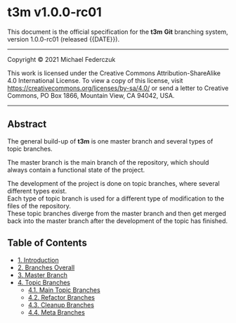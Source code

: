 <!-- TODO: release date -->

# t3m v1.0.0-rc01 #

This document is the official specification for the **t3m** **Git** branching system,
version 1.0.0-rc01 (released {{DATE}}).

---

Copyright &copy; 2021 Michael Federczuk

This work is licensed under the Creative Commons Attribution-ShareAlike 4.0 International License.
To view a copy of this license, visit <https://creativecommons.org/licenses/by-sa/4.0/> or send a letter to
Creative Commons, PO Box 1866, Mountain View, CA 94042, USA.

---

## Abstract ##

The general build-up of **t3m** is one master branch and several types of topic branches.

The master branch is the main branch of the repository, which should always contain a functional state of the project.

The development of the project is done on topic branches, where several different types exist.  
Each type of topic branch is used for a different type of modification to the files of the repository.  
These topic branches diverge from the master branch and then get merged back into the master branch after the
development of the topic has finished.

## Table of Contents ##

* [1. Introduction](introduction.md)
* [2. Branches Overall](branches-overall.md)
* [3. Master Branch](master-branch.md)
* [4. Topic Branches](topic-branches.md)
  * [4.1. Main Topic Branches](topic-branches/main-topics.md)
  * [4.2. Refactor Branches](topic-branches/refactor.md)
  * [4.3. Cleanup Branches](topic-branches/cleanup.md)
  * [4.4. Meta Branches](topic-branches/meta.md)
